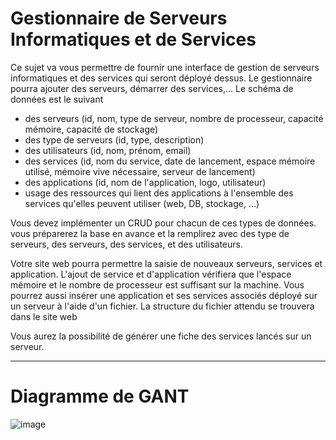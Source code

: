 # Gestionnaire de Serveurs Informatiques et de Services

Ce sujet va vous permettre de fournir une interface de gestion de serveurs informatiques et des services qui seront déployé dessus. Le gestionnaire pourra ajouter des serveurs, démarrer des services,… Le schéma de données est le suivant

- des serveurs (id, nom, type de serveur, nombre de processeur, capacité mémoire, capacité de stockage)
- des type de serveurs (id, type, description)
- des utilisateurs (id, nom, prénom, email)
- des services (id, nom du service, date de lancement, espace mémoire utilisé, mémoire vive nécessaire, serveur de lancement)
- des applications (id, nom de l'application, logo, utilisateur)
- usage des ressources qui lient des applications à l'ensemble des services qu'elles peuvent utiliser (web, DB, stockage, …)

Vous devez implémenter un CRUD pour chacun de ces types de données. vous préparerez la base en avance et la remplirez avec des type de serveurs, des serveurs, des services, et des utilisateurs.

Votre site web pourra permettre la saisie de nouveaux serveurs, services  et application. L'ajout de service et d'application vérifiera que l'espace mémoire et le nombre de processeur est suffisant sur la machine. Vous pourrez aussi insérer une application et ses services associés déployé sur un serveur à l'aide d'un fichier. La structure du fichier attendu se trouvera dans le site web

Vous aurez la possibilité de générer une fiche des services lancés sur un serveur. 





----------------------------------------------------------
<h1>Diagramme de GANT</h1>

![image](https://github.com/brioniep/Administration_serveurs/assets/147743931/003f4998-eeb4-4467-9025-bdcfcc7d4e1b)
